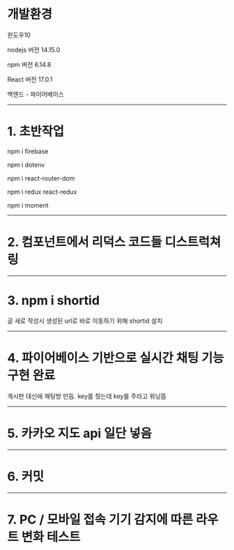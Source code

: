 # 개발환경

윈도우10

nodejs 버전 14.15.0

npm 버전 6.14.8

React 버전 17.0.1

백엔드 - 파이어베이스

---

# 1. 초반작업

npm i firebase

npm i dotenv

npm i react-router-dom

npm i redux react-redux

npm i moment

---

# 2. 컴포넌트에서 리덕스 코드들 디스트럭쳐링

---

# 3. npm i shortid

글 새로 작성시 생성된 url로 바로 이동하기 위해 shortid 설치

---

# 4. 파이어베이스 기반으로 실시간 채팅 기능 구현 완료

게시판 대신에 채팅방 만듬. key를 줬는데 key를 주라고 워닝뜸

---

# 5. 카카오 지도 api 일단 넣음

---

# 6. 커밋

---

# 7. PC / 모바일 접속 기기 감지에 따른 라우트 변화 테스트